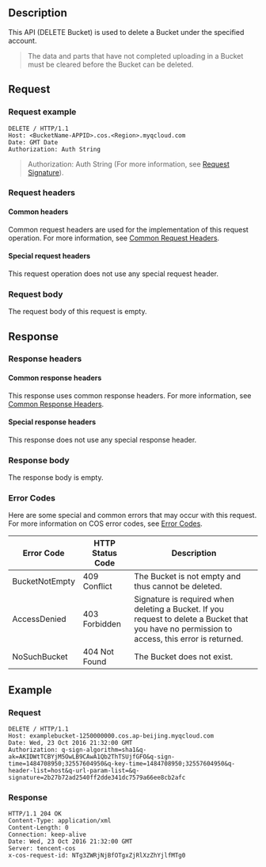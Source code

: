## Description
This API (DELETE Bucket) is used to delete a Bucket under the specified account.
>The data and parts that have not completed uploading in a Bucket must be cleared before the Bucket can be deleted.

## Request
### Request example
```
DELETE / HTTP/1.1
Host: <BucketName-APPID>.cos.<Region>.myqcloud.com
Date: GMT Date
Authorization: Auth String
```

> Authorization: Auth String (For more information, see [Request Signature](https://intl.cloud.tencent.com/document/product/436/7778)).

### Request headers

#### Common headers
Common request headers are used for the implementation of this request operation. For more information, see [Common Request Headers](https://intl.cloud.tencent.com/document/product/436/7728).

#### Special request headers
This request operation does not use any special request header.

### Request body
The request body of this request is empty.

## Response

### Response headers
#### Common response headers
This response uses common response headers. For more information, see [Common Response Headers](https://intl.cloud.tencent.com/document/product/436/7729).
#### Special response headers
This response does not use any special response header.

### Response body
The response body is empty.

### Error Codes
Here are some special and common errors that may occur with this request. For more information on COS error codes, see [Error Codes](https://intl.cloud.tencent.com/document/product/436/7730).

| Error Code | HTTP Status Code | Description |
|-------|------|------|
| BucketNotEmpty | 409 Conflict | The Bucket is not empty and thus cannot be deleted. |
| AccessDenied | 403 Forbidden | Signature is required when deleting a Bucket. If you request to delete a Bucket that you have no permission to access, this error is returned. |
| NoSuchBucket | 404 Not Found | The Bucket does not exist. |


## Example

### Request
```
DELETE / HTTP/1.1
Host: examplebucket-1250000000.cos.ap-beijing.myqcloud.com
Date: Wed, 23 Oct 2016 21:32:00 GMT
Authorization: q-sign-algorithm=sha1&q-ak=AKIDWtTCBYjM5OwLB9CAwA1Qb2ThTSUjfGFO&q-sign-time=1484708950;32557604950&q-key-time=1484708950;32557604950&q-header-list=host&q-url-param-list=&q-signature=2b27b72ad2540ff2dde341dc7579a66ee8cb2afc
```

### Response
```
HTTP/1.1 204 OK
Content-Type: application/xml
Content-Length: 0
Connection: keep-alive
Date: Wed, 23 Oct 2016 21:32:00 GMT
Server: tencent-cos
x-cos-request-id: NTg3ZWRjNjBfOTgxZjRlXzZhYjlfMTg0
```

